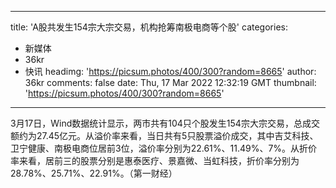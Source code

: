 
---
title: 'A股共发生154宗大宗交易，机构抢筹南极电商等个股'
categories: 
 - 新媒体
 - 36kr
 - 快讯
headimg: 'https://picsum.photos/400/300?random=8665'
author: 36kr
comments: false
date: Thu, 17 Mar 2022 12:32:19 GMT
thumbnail: 'https://picsum.photos/400/300?random=8665'
---

<div>   
3月17日，Wind数据统计显示，两市共有104只个股发生154宗大宗交易，总成交额约为27.45亿元。从溢价率来看，当日共有5只股票溢价成交，其中吉艾科技、卫宁健康、南极电商位居前3位，溢价率分别为22.61%、11.49%、7%。从折价率来看，居前三的股票分别是惠泰医疗、景嘉微、当虹科技，折价率分别为28.78%、25.71%、22.91%。（第一财经）  
</div>
            
